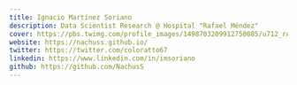 ```yaml
---
title: Ignacio Martínez Soriano
description: Data Scientist Research @ Hospital "Rafael Méndez"
cover: https://pbs.twimg.com/profile_images/1498703209912750085/u712_rAt_400x400.jpg
website: https://nachuss.github.io/
twitter: https://twitter.com/coloratto67
linkedin: https://www.linkedin.com/in/imsoriano
github: https://github.com/NachusS
---
```

